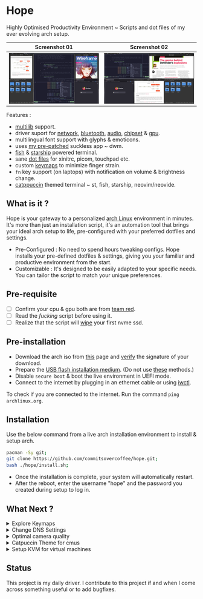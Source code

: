 # Hope

Highly Optimised Productivity Environment ~ Scripts and dot files of my ever evolving arch setup.

|      Screenshot 01       |      Screenshot 02       |
| :----------------------: | :----------------------: |
| ![](assets/layout-1.png) | ![](assets/layout-2.png) |

Features :

- [multilib](https://wiki.archlinux.org/title/official_repositories#multilib) support.
- driver suport for [network](https://wiki.archlinux.org/title/NetworkManager), [bluetooth](https://wiki.archlinux.org/title/bluetooth), [audio](https://wiki.archlinux.org/title/PipeWire), [chipset](https://wiki.archlinux.org/title/Ryzen) & [gpu](https://wiki.archlinux.org/title/AMDGPU#Installation).
- multilingual font support with glyphs & emoticons.
- uses [my pre-patched](https://github.com/commitsovercoffee/suckless) suckless app ~ dwm.
- [fish](https://fishshell.com/) & [starship](https://starship.rs/) powered terminal.
- sane [dot files](https://github.com/commitsovercoffee/hope/tree/main/.config) for xinitrc, picom, touchpad etc.
- custom [keymaps](https://github.com/commitsovercoffee/hope?tab=readme-ov-file#keymaps) to minimize finger strain.
- `fn` key support (on laptops) with notification on volume & brightness change.
- [catppuccin](https://github.com/catppuccin/catppuccin) themed terminal ~ st, fish, starship, neovim/neovide.

## What is it ?

Hope is your gateway to a personalized [arch Linux](https://archlinux.org/) environment in minutes. It's more than just an installation script, it's an automation tool that brings your ideal arch setup to life, pre-configured with your preferred dotfiles and settings.

- Pre-Configured : No need to spend hours tweaking configs. Hope installs your pre-defined dotfiles & settings, giving you your familiar and productive environment from the start.
- Customizable : It's designed to be easily adapted to your specific needs. You can tailor the script to match your unique preferences.

## Pre-requisite

- [ ] Confirm your cpu & gpu both are from [team red](https://www.amd.com/en.html).
- [ ] Read the _fucking_ script before using it.
- [ ] Realize that the script will [wipe](https://github.com/commitsovercoffee/hope/blob/main/install.sh#L19) your first nvme ssd.

## Pre-installation

- Download the arch iso from [this](https://archlinux.org/download/) page and [verify](https://wiki.archlinux.org/title/Installation_guide#Verify_signature) the signature of your download.
- Prepare the [USB flash installation medium](https://wiki.archlinux.org/title/USB_flash_installation_medium). (Do not use [these](https://wiki.archlinux.org/title/USB_flash_installation_medium#Inadvisable_methods) methods.)
- Disable `secure boot` & boot the live environment in UEFI mode.
- Connect to the internet by plugging in an ethernet cable or using [iwctl](https://wiki.archlinux.org/title/Iwd#Connect_to_a_network).

To check if you are connected to the internet. Run the command `ping archlinux.org`.

## Installation

Use the below command from a live arch installation environment to install & setup arch.

```bash
pacman -Sy git;
git clone https://github.com/commitsovercoffee/hope.git;
bash ./hope/install.sh;
```

- Once the installation is complete, your system will automatically restart.
- After the reboot, enter the username "hope" and the password you created during setup to log in.

## What Next ?

<details><summary>Explore Keymaps</summary>
<br>

Basic :

`Alt` is the mod key & there are 1-9 workspaces.

- `Alt` + `d` : brings up dmenu to search apps.
- `Alt` + `Shift` + `q` : Quits current app.

Switch workspace :

- `Alt` + `1` : switch to workspace 1.
- `Alt` + `2` : switch to workspace 2.

Open apps :

> The apps spawn based on [these](https://github.com/commitsovercoffee/suckless/blob/main/dwm/config.def.h#L36) rules which promotes efficient app switching by defining dedicated workspaces/tag for each application. This consistent layout helps build muscle memory, making you lightning-fast in navigating your tasks. Another reason why tiling window managers rock !

Terminal :

- `Alt` + `Shift` + `Enter` : Spawns terminal.
- `Shift` + `PageUp` : Scroll Up.
- `Shift` + `PageDown` : Scroll Down.
- `Ctrl` + `Shift` + `PageDown` : Decrease font of current terminal instance.
- `Ctrl` + `Shift` + `PageUp` : Increase font of current terminal instance.
- `Ctrl` + `Shift` + `Enter` (from terminal) : Spawns new terminal at pwd.

File Manager :

> Follow below steps to do one-time setup of file-manager :
>
> - Press `Alt + Shift + K` to open the file manager.
> - Click "Edit" (on menu bar) then "Preferences" and choose "Advanced."
> - Set `Terminal Emulator` to "st".
> - Set `Archiver integration` to `file-roller`.
> - Click "Close" to apply the changes.

- `Alt` + `Shift` + `k` : Spawns file-manager.
- `F4` (from file-manager) : Spawns new terminal at current directory.

Other Apps :

- `Alt` + `Shift` + `n` : Spawns neovide.
- `Alt` + `Shift` + `v` : Spawns volume app.
- `Alt` + `Shift` + `b` : Spawns bluetooth app.
- `Alt` + `Shift` + `p` : Spawns screenshot app.

Select/resize apps :

- `Alt` + `j/k` : Cycle through apps in current workspace.
- `Alt` + `h/l` : Increase/decrease width of current app.

Change layout :

- `Alt` + `Space` toggles the layout between [horizgrid](https://dwm.suckless.org/patches/horizgrid/) & [threecolumn](https://dwm.suckless.org/patches/three-column/)
- `Alt` + `Shift` + `Space` toggles floating mode. You can hold `Alt` & drag/resize floating windows.
</details>

<details><summary>Change DNS Settings</summary>
<br>
 
For faster [domain name resolution](https://wiki.archlinux.org/title/Domain_name_resolution) :
- Replace `nameserver 192.168.1.1` with `nameserver 8.8.8.8` in /etc/resolv.conf file.<br>
- Prevent network manager from changing the file back using below command.

```bash
sudo chattr +i /etc/resolv.conf
```

</details>

<details><summary>Optimal camera quality</summary>
<br>
For optimal webcam quality, set config using `cameractrlsgtk4` to your liking.
This is only a one-time setup which is saved.
</details>

<details><summary>Catpuccin Theme for cmus</summary>
<br>
Use this command from within cmus to add catppuccin theme

```
:colorscheme catppuccin
```

</details>

<details><summary>Setup KVM for virtual machines</summary>
<br>

If you work with VMs, use below commands for a quick KVM setup.

`fish shell does not support $, use bash for below commands`

```bash
sudo pacman -S virt-manager qemu vde2 ebtables dnsmasq bridge-utils openbsd-netcat
sudo systemctl enable libvirtd.service
sudo systemctl start libvirtd.service
sudo sed -i 's/#unix_sock_group = "libvirt"/unix_sock_group = "libvirt"/' /etc/libvirt/libvirtd.conf
sudo sed -i 's/#unix_sock_ro_perms = "0777"/unix_sock_ro_perms = "0777"/' /etc/libvirt/libvirtd.conf
sudo usermod -a -G libvirt $(whoami)
newgrp libvirt
sudo systemctl restart libvirtd.service
```

</details>

## Status

This project is my daily driver. I contribute to this project if and when I come across something useful or to add bugfixes.
